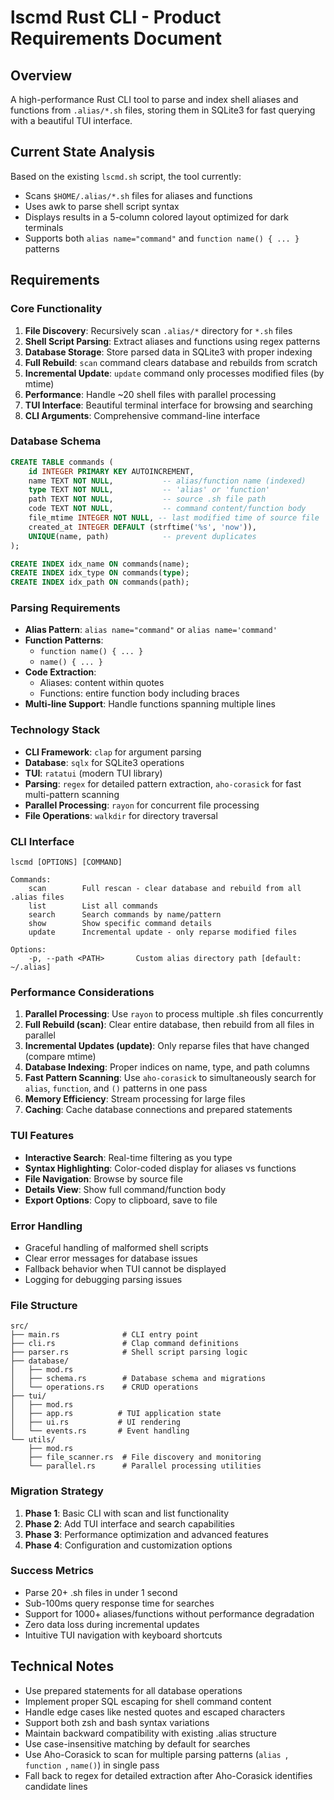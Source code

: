 # lscmd Rust CLI - Product Requirements Document

## Overview
A high-performance Rust CLI tool to parse and index shell aliases and functions from `.alias/*.sh` files, storing them in SQLite3 for fast querying with a beautiful TUI interface.

## Current State Analysis
Based on the existing `lscmd.sh` script, the tool currently:
- Scans `$HOME/.alias/*.sh` files for aliases and functions
- Uses awk to parse shell script syntax
- Displays results in a 5-column colored layout optimized for dark terminals
- Supports both `alias name="command"` and `function name() { ... }` patterns

## Requirements

### Core Functionality
1. **File Discovery**: Recursively scan `.alias/*` directory for `*.sh` files
2. **Shell Script Parsing**: Extract aliases and functions using regex patterns
3. **Database Storage**: Store parsed data in SQLite3 with proper indexing
4. **Full Rebuild**: `scan` command clears database and rebuilds from scratch
5. **Incremental Update**: `update` command only processes modified files (by mtime)
6. **Performance**: Handle ~20 shell files with parallel processing
7. **TUI Interface**: Beautiful terminal interface for browsing and searching
8. **CLI Arguments**: Comprehensive command-line interface

### Database Schema
```sql
CREATE TABLE commands (
    id INTEGER PRIMARY KEY AUTOINCREMENT,
    name TEXT NOT NULL,           -- alias/function name (indexed)
    type TEXT NOT NULL,           -- 'alias' or 'function'
    path TEXT NOT NULL,           -- source .sh file path
    code TEXT NOT NULL,           -- command content/function body
    file_mtime INTEGER NOT NULL, -- last modified time of source file
    created_at INTEGER DEFAULT (strftime('%s', 'now')),
    UNIQUE(name, path)            -- prevent duplicates
);

CREATE INDEX idx_name ON commands(name);
CREATE INDEX idx_type ON commands(type);
CREATE INDEX idx_path ON commands(path);
```

### Parsing Requirements
- **Alias Pattern**: `alias name="command"` or `alias name='command'`
- **Function Patterns**:
  - `function name() { ... }`
  - `name() { ... }`
- **Code Extraction**:
  - Aliases: content within quotes
  - Functions: entire function body including braces
- **Multi-line Support**: Handle functions spanning multiple lines

### Technology Stack
- **CLI Framework**: `clap` for argument parsing
- **Database**: `sqlx` for SQLite3 operations
- **TUI**: `ratatui` (modern TUI library)
- **Parsing**: `regex` for detailed pattern extraction, `aho-corasick` for fast multi-pattern scanning
- **Parallel Processing**: `rayon` for concurrent file processing
- **File Operations**: `walkdir` for directory traversal

### CLI Interface
```
lscmd [OPTIONS] [COMMAND]

Commands:
    scan        Full rescan - clear database and rebuild from all .alias files
    list        List all commands
    search      Search commands by name/pattern
    show        Show specific command details
    update      Incremental update - only reparse modified files
    
Options:
    -p, --path <PATH>       Custom alias directory path [default: ~/.alias]
```

### Performance Considerations
1. **Parallel Processing**: Use `rayon` to process multiple .sh files concurrently
2. **Full Rebuild (scan)**: Clear entire database, then rebuild from all files in parallel
3. **Incremental Updates (update)**: Only reparse files that have changed (compare mtime)
4. **Database Indexing**: Proper indices on name, type, and path columns
5. **Fast Pattern Scanning**: Use `aho-corasick` to simultaneously search for `alias`, `function`, and `()` patterns in one pass
6. **Memory Efficiency**: Stream processing for large files
7. **Caching**: Cache database connections and prepared statements

### TUI Features
- **Interactive Search**: Real-time filtering as you type
- **Syntax Highlighting**: Color-coded display for aliases vs functions
- **File Navigation**: Browse by source file
- **Details View**: Show full command/function body
- **Export Options**: Copy to clipboard, save to file

### Error Handling
- Graceful handling of malformed shell scripts
- Clear error messages for database issues
- Fallback behavior when TUI cannot be displayed
- Logging for debugging parsing issues

### File Structure
```
src/
├── main.rs              # CLI entry point
├── cli.rs               # Clap command definitions
├── parser.rs            # Shell script parsing logic
├── database/
│   ├── mod.rs
│   ├── schema.rs        # Database schema and migrations
│   └── operations.rs    # CRUD operations
├── tui/
│   ├── mod.rs
│   ├── app.rs          # TUI application state
│   ├── ui.rs           # UI rendering
│   └── events.rs       # Event handling
└── utils/
    ├── mod.rs
    ├── file_scanner.rs  # File discovery and monitoring
    └── parallel.rs      # Parallel processing utilities
```

### Migration Strategy
1. **Phase 1**: Basic CLI with scan and list functionality
2. **Phase 2**: Add TUI interface and search capabilities  
3. **Phase 3**: Performance optimization and advanced features
4. **Phase 4**: Configuration and customization options

### Success Metrics
- Parse 20+ .sh files in under 1 second
- Sub-100ms query response time for searches
- Support for 1000+ aliases/functions without performance degradation
- Zero data loss during incremental updates
- Intuitive TUI navigation with keyboard shortcuts

## Technical Notes
- Use prepared statements for all database operations
- Implement proper SQL escaping for shell command content
- Handle edge cases like nested quotes and escaped characters
- Support both zsh and bash syntax variations
- Maintain backward compatibility with existing .alias structure
- Use case-insensitive matching by default for searches
- Use Aho-Corasick to scan for multiple parsing patterns (`alias `, `function `, `name()`) in single pass
- Fall back to regex for detailed extraction after Aho-Corasick identifies candidate lines
